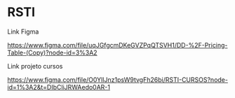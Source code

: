 # RSTI

Link Figma

https://www.figma.com/file/uqJGfgcmDKeGVZPqQTSVH1/DD-%2F-Pricing-Table-(Copy)?node-id=3%3A2


Link projeto cursos

https://www.figma.com/file/O0YlIJnz1psW9tvgFh26bi/RSTI-CURSOS?node-id=1%3A2&t=DIbCliJRWAedo0AR-1